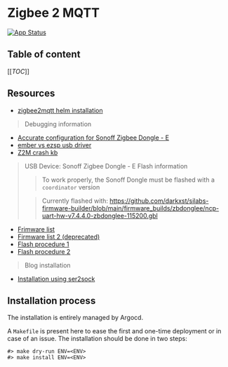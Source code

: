 # Zigbee 2 MQTT

[![App Status](https://argocd-internal.spirit-dev.net/api/badge?name=zigbee2mqtt-turingpi&revision=true&showAppName=true)](https://argocd-internal.spirit-dev.net/applications/zigbee2mqtt-turingpi)

## Table of content

[[_TOC_]]

## Resources

- [zigbee2mqtt helm installation](https://www.zigbee2mqtt.io/guide/installation/08_kubernetes.html#helm)

> Debugging information

- [Accurate configuration for Sonoff Zigbee Dongle - E](https://github.com/Koenkk/zigbee2mqtt/issues/25646#issuecomment-2575099501)
- [ember vs ezsp usb driver](https://github.com/Koenkk/zigbee2mqtt/discussions/21462)
- [Z2M crash kb](https://www.zigbee2mqtt.io/guide/installation/20_zigbee2mqtt-fails-to-start_crashes-runtime.html)

> USB Device: Sonoff Zigbee Dongle - E
> Flash information
>
> > To work properly, the Sonoff Dongle must be flashed with a `coordinator` version
>
> > Currently flashed with: https://github.com/darkxst/silabs-firmware-builder/blob/main/firmware_builds/zbdonglee/ncp-uart-hw-v7.4.4.0-zbdonglee-115200.gbl

- [Frimware list](https://github.com/darkxst/silabs-firmware-builder/blob/main/firmware_builds/zbdonglee)
- [Firmware list 2 (deprecated)](https://github.com/itead/Sonoff_Zigbee_Dongle_Firmware/tree/master/Dongle-E/NCP_7.4.4)
- [Flash procedure 1](https://www.zigbee2mqtt.io/devices/ZBDongle-E.html)
- [Flash procedure 2](https://sonoff.tech/wp-content/uploads/2022/11/SONOFF-Zigbee-3.0-USB-dongle-plus-firmware-flashing-.pdf)

> Blog installation

- [Installation using ser2sock](https://nikdoof.com/posts/2021/zigbee2mqtt-on-kubernetes/)

## Installation process

The installation is entirely managed by Argocd.

A `Makefile` is present here to ease the first and one-time deployment or in case of an issue.
The installation should be done in two steps:

```shell
#> make dry-run ENV=<ENV>
#> make install ENV=<ENV>
```
